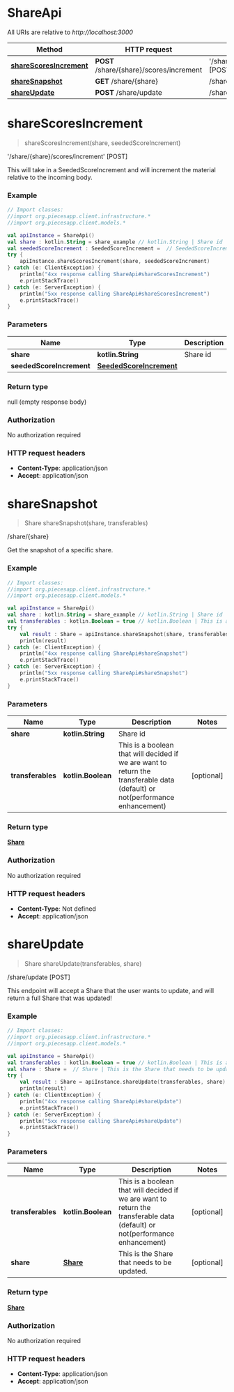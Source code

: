 # ShareApi

All URIs are relative to *http://localhost:3000*

Method | HTTP request | Description
------------- | ------------- | -------------
[**shareScoresIncrement**](ShareApi.md#shareScoresIncrement) | **POST** /share/{share}/scores/increment | &#39;/share/{share}/scores/increment&#39; [POST]
[**shareSnapshot**](ShareApi.md#shareSnapshot) | **GET** /share/{share} | /share/{share}
[**shareUpdate**](ShareApi.md#shareUpdate) | **POST** /share/update | /share/update [POST]


<a name="shareScoresIncrement"></a>
# **shareScoresIncrement**
> shareScoresIncrement(share, seededScoreIncrement)

&#39;/share/{share}/scores/increment&#39; [POST]

This will take in a SeededScoreIncrement and will increment the material relative to the incoming body.

### Example
```kotlin
// Import classes:
//import org.piecesapp.client.infrastructure.*
//import org.piecesapp.client.models.*

val apiInstance = ShareApi()
val share : kotlin.String = share_example // kotlin.String | Share id
val seededScoreIncrement : SeededScoreIncrement =  // SeededScoreIncrement | 
try {
    apiInstance.shareScoresIncrement(share, seededScoreIncrement)
} catch (e: ClientException) {
    println("4xx response calling ShareApi#shareScoresIncrement")
    e.printStackTrace()
} catch (e: ServerException) {
    println("5xx response calling ShareApi#shareScoresIncrement")
    e.printStackTrace()
}
```

### Parameters

Name | Type | Description  | Notes
------------- | ------------- | ------------- | -------------
 **share** | **kotlin.String**| Share id |
 **seededScoreIncrement** | [**SeededScoreIncrement**](SeededScoreIncrement.md)|  | [optional]

### Return type

null (empty response body)

### Authorization

No authorization required

### HTTP request headers

 - **Content-Type**: application/json
 - **Accept**: application/json

<a name="shareSnapshot"></a>
# **shareSnapshot**
> Share shareSnapshot(share, transferables)

/share/{share}

Get the snapshot of a specific share.

### Example
```kotlin
// Import classes:
//import org.piecesapp.client.infrastructure.*
//import org.piecesapp.client.models.*

val apiInstance = ShareApi()
val share : kotlin.String = share_example // kotlin.String | Share id
val transferables : kotlin.Boolean = true // kotlin.Boolean | This is a boolean that will decided if we are want to return the transferable data (default) or not(performance enhancement)
try {
    val result : Share = apiInstance.shareSnapshot(share, transferables)
    println(result)
} catch (e: ClientException) {
    println("4xx response calling ShareApi#shareSnapshot")
    e.printStackTrace()
} catch (e: ServerException) {
    println("5xx response calling ShareApi#shareSnapshot")
    e.printStackTrace()
}
```

### Parameters

Name | Type | Description  | Notes
------------- | ------------- | ------------- | -------------
 **share** | **kotlin.String**| Share id |
 **transferables** | **kotlin.Boolean**| This is a boolean that will decided if we are want to return the transferable data (default) or not(performance enhancement) | [optional]

### Return type

[**Share**](Share.md)

### Authorization

No authorization required

### HTTP request headers

 - **Content-Type**: Not defined
 - **Accept**: application/json

<a name="shareUpdate"></a>
# **shareUpdate**
> Share shareUpdate(transferables, share)

/share/update [POST]

This endpoint will accept a Share that the user wants to update, and will return a full Share that was updated!

### Example
```kotlin
// Import classes:
//import org.piecesapp.client.infrastructure.*
//import org.piecesapp.client.models.*

val apiInstance = ShareApi()
val transferables : kotlin.Boolean = true // kotlin.Boolean | This is a boolean that will decided if we are want to return the transferable data (default) or not(performance enhancement)
val share : Share =  // Share | This is the Share that needs to be updated.
try {
    val result : Share = apiInstance.shareUpdate(transferables, share)
    println(result)
} catch (e: ClientException) {
    println("4xx response calling ShareApi#shareUpdate")
    e.printStackTrace()
} catch (e: ServerException) {
    println("5xx response calling ShareApi#shareUpdate")
    e.printStackTrace()
}
```

### Parameters

Name | Type | Description  | Notes
------------- | ------------- | ------------- | -------------
 **transferables** | **kotlin.Boolean**| This is a boolean that will decided if we are want to return the transferable data (default) or not(performance enhancement) | [optional]
 **share** | [**Share**](Share.md)| This is the Share that needs to be updated. | [optional]

### Return type

[**Share**](Share.md)

### Authorization

No authorization required

### HTTP request headers

 - **Content-Type**: application/json
 - **Accept**: application/json

